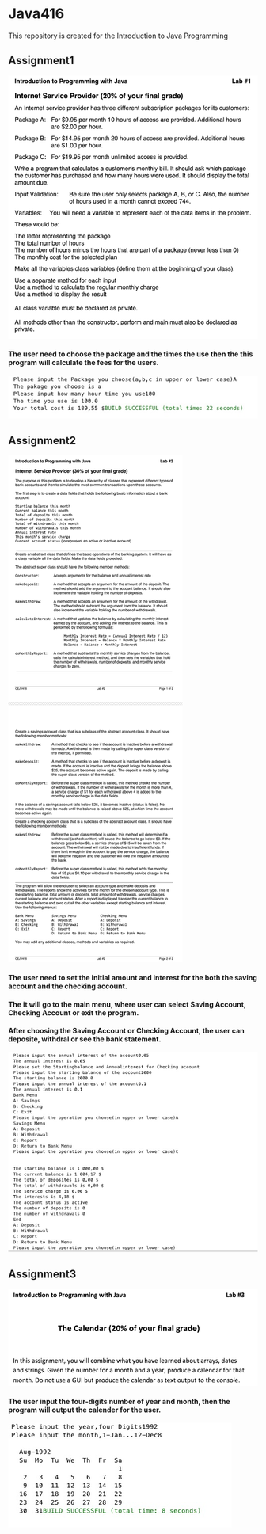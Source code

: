 # Java416
This repository is created for the Introduction to Java Programming

## Assignment1
![](IMG/Assignment1.png)

#### The user need to choose the package and the times the use then the this program will calculate the fees for the users.
![](IMG/A1_result.jpg)

## Assignment2
![](IMG/A2.png)

#### The user need to set the initial amount and interest for the both the saving account and the checking account.
#### The it will go to the main menu, where user can select Saving Account, Checking Account or exit the program.
#### After choosing the Saving Account or Checking Account, the user can deposite, withdral or see the bank statement.

![](IMG/A2_result.jpg)

## Assignment3
![](IMG/A3.png)

#### The user input the four-digits number of year and month, then the program will output the calender for the user.
![](IMG/A3_result.jpg)

